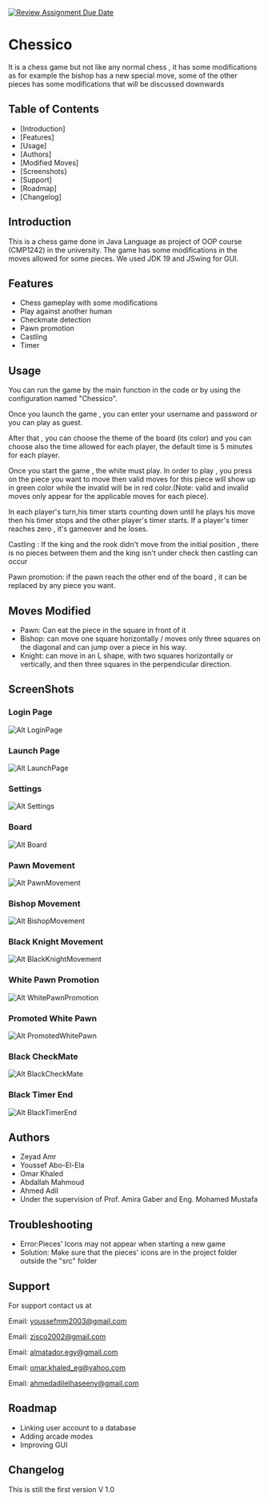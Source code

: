 [![Review Assignment Due Date](https://classroom.github.com/assets/deadline-readme-button-24ddc0f5d75046c5622901739e7c5dd533143b0c8e959d652212380cedb1ea36.svg)](https://classroom.github.com/a/s-rx3t9_)

# Chessico

It is a chess game but not like any normal chess , it has some modifications as for example the bishop has a new special move, some of the other pieces has some modifications that will be discussed downwards

## Table of Contents

- [Introduction]
- [Features]
- [Usage]
- [Authors]
- [Modified Moves]
- [Screenshots}
- [Support]
- [Roadmap]
- [Changelog]

## Introduction

This is a chess game done in Java Language as project of OOP course (CMP1242) in the university.
The game has some modifications in the moves allowed for some pieces. We used JDK 19 and JSwing for GUI.

## Features

- Chess gameplay with some modifications
- Play against another human
- Checkmate detection
- Pawn promotion
- Castling
- Timer


## Usage

You can run the game by the main function in the code or by using the configuration named "Chessico".

Once you launch the game , you can enter your username and password or you can play as guest.


After that , you can choose the theme of the board (its color) and you can choose also the time allowed for each player, the default time is 5 minutes for each player.

Once you start the game , the white must play. In order to play , you press on the piece you want to move then valid moves for this piece will show up in green color while the invalid will be in red color.(Note: valid and invalid moves only appear for the applicable moves for each piece). 

In each player's turn,his timer starts counting down until he plays his move then his timer stops and the other player's timer starts. If a player's timer reaches zero , it's gameover and he loses.

Castling : If the king and the rook didn't move from the initial position , there is no pieces between them and the king isn't under check then castling can occur

Pawn promotion: if the pawn reach the other end of the board , it can be replaced by any piece you want.

## Moves Modified
- Pawn: Can eat the piece in the square in front of it
- Bishop:  can move one square horizontally / moves only three squares on the diagonal and can jump over a piece in his way. 
- Knight: can  move  in  an  L  shape,  with  two  squares  horizontally  or  vertically,  and then  three  squares  in  the  perpendicular  direction.

## ScreenShots
### Login Page
![Alt LoginPage](./ReadmeImages/LoginPage.png)
### Launch Page
![Alt LaunchPage](./ReadmeImages/LaunchPage.png)
### Settings
![Alt Settings](./ReadmeImages/Settings.png)
### Board
![Alt Board](./ReadmeImages/Board.png)
### Pawn Movement
![Alt PawnMovement](./ReadmeImages/PawnMovement.png)
### Bishop Movement
![Alt BishopMovement](./ReadmeImages/BishopMovement.png)
### Black Knight Movement
![Alt BlackKnightMovement](./ReadmeImages/BlackKnightMovement.png)
### White Pawn Promotion
![Alt WhitePawnPromotion](./ReadmeImages/WhitePawnPromotion.png)
### Promoted White Pawn
![Alt PromotedWhitePawn](./ReadmeImages/PromotedWhitePawn.png)
### Black CheckMate
![Alt BlackCheckMate](./ReadmeImages/BlackCheckMate.png)
### Black Timer End
![Alt BlackTimerEnd](./ReadmeImages/BlackTimerEnd.png)

## Authors

- Zeyad Amr
- Youssef Abo-El-Ela
- Omar Khaled
- Abdallah Mahmoud
- Ahmed Adil
- Under the supervision of Prof. Amira Gaber and Eng. Mohamed Mustafa


## Troubleshooting

- Error:Pieces' Icons may not appear when starting a new game
- Solution: Make sure that the pieces' icons are in the project folder outside the "src" folder 

## Support

For support contact us at

Email: youssefmm2003@gmail.com

Email: zisco2002@gmail.com

Email: almatador.egy@gmail.com

Email: omar.khaled_eg@yahoo.com

Email: ahmedadilelhaseeny@gmail.com

## Roadmap

- Linking user account to a database
- Adding arcade modes
- Improving GUI

## Changelog

This is still the first version V 1.0 
